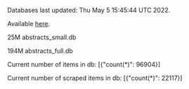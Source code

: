 Databases last updated: Thu May  5 15:45:44 UTC 2022. 

Available [here](https://github.com/cbeauhilton/ash-db/releases).


25M	abstracts_small.db

194M	abstracts_full.db

Current number of items in db:
[{"count(*)": 96904}]

Current number of scraped items in db:
[{"count(*)": 22117}]
